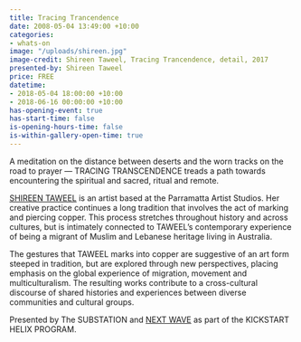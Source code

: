 ```yaml
---
title: Tracing Trancendence
date: 2008-05-04 13:49:00 +10:00
categories:
- whats-on
image: "/uploads/shireen.jpg"
image-credit: Shireen Taweel, Tracing Trancendence, detail, 2017
presented-by: Shireen Taweel
price: FREE
datetime:
- 2018-05-04 18:00:00 +10:00
- 2018-06-16 00:00:00 +10:00
has-opening-event: true
has-start-time: false
is-opening-hours-time: false
is-within-gallery-open-time: true
---
```


A meditation on the distance between deserts and the worn tracks on the road to prayer — TRACING TRANSCENDENCE treads a path towards encountering the spiritual and sacred, ritual and remote.

[SHIREEN TAWEEL](http://shireentaweel.com/) is an artist based at the Parramatta Artist Studios. Her creative practice continues a long tradition that involves the act of marking and piercing copper. This process stretches throughout history and across cultures, but is intimately connected to TAWEEL’s contemporary experience of being a migrant of Muslim and Lebanese heritage living in Australia.

The gestures that TAWEEL marks into copper are suggestive of an art form steeped in tradition, but are explored through new perspectives, placing emphasis on the global experience of migration, movement and multiculturalism. The resulting works contribute to a cross-cultural discourse of shared histories and experiences between diverse communities and cultural groups.

Presented by The SUBSTATION and [NEXT WAVE](http://nextwave.org.au/) as part of the KICKSTART HELIX PROGRAM.
